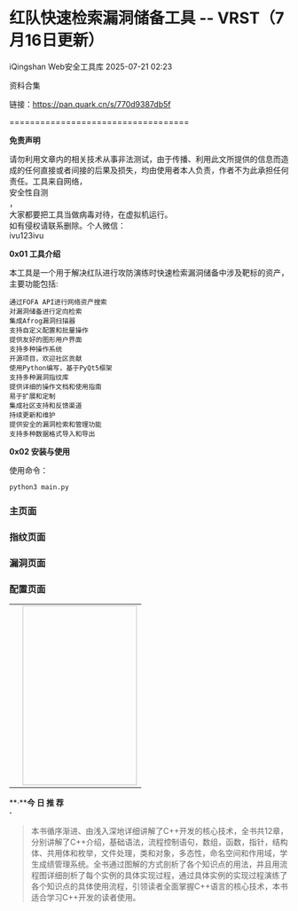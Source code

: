 #  红队快速检索漏洞储备工具 -- VRST（7月16日更新）  
iQingshan  Web安全工具库   2025-07-21 02:23  
  
资料合集  
  
链接：https://pan.quark.cn/s/770d9387db5f  
  
===================================  
  
**免责声明**  
  
请勿利用文章内的相关技术从事非法测试，由于传播、利用此文所提供的信息而造成的任何直接或者间接的后果及损失，均由使用者本人负责，作者不为此承担任何责任。工具来自网络，  
安全性自测  
，  
大家都要把工具当做病毒对待，在虚拟机运行。  
如有侵权请联系删除。个人微信：  
ivu123ivu  
  
  
**0x01 工具介绍**  
  
本工具是一个用于解决红队进行攻防演练时快速检索漏洞储备中涉及靶标的资产，主要功能包括:  
```
通过FOFA API进行网络资产搜索
对漏洞储备进行定向检索
集成Afrog漏洞扫描器
支持自定义配置和批量操作
提供友好的图形用户界面
支持多种操作系统
开源项目，欢迎社区贡献
使用Python编写，基于PyQt5框架
支持多种漏洞指纹库
提供详细的操作文档和使用指南
易于扩展和定制
集成社区支持和反馈渠道
持续更新和维护
提供安全的漏洞检索和管理功能
支持多种数据格式导入和导出
```  
  
  
**0x02 安装与使用**  
  
使用命令：  
```
python3 main.py
```  
### 主页面  
  
### 指纹页面  
  
### 漏洞页面  
  
### 配置页面  
  
<table><tbody><tr><td data-colwidth="287"><section><span leaf=""><img class="rich_pages wxw-img" data-imgfileid="100022930" data-ratio="1.2452830188679245" data-s="300,640" data-src="https://mmbiz.qpic.cn/mmbiz_jpg/8H1dCzib3Uibu7uX2oYjbbibndft14nzUMIoRia7UqCAgMXSZAu1iaBDWSWLLuFnyibwfOiaCLO7YXaC6qib8icgHXwoe3Q/640?wx_fmt=jpeg" data-type="jpeg" data-w="1060" type="inline"/></span></section></td><td data-colwidth="287"><section style="text-align: center;"><span leaf=""><img class="rich_pages wxw-img" data-imgfileid="100033364" data-s="300,640" data-src="https://mmbiz.qpic.cn/sz_mmbiz_png/8H1dCzib3Uibvy606YUd0Vx4SVZzq6yYGxDMhI9efqUGDJbX702tK9NFQeZKppYFuRlTdRmNvoNq6qJsXpOTRofg/640?wx_fmt=png&amp;from=appmsg" data-type="png" style="width: 206px;height: 324px;" type="inline"/></span></section></td></tr></tbody></table>  
  
  
  
**·****今 日 推 荐**  
**·**  
  
> 本书循序渐进、由浅入深地详细讲解了C++开发的核心技术，全书共12章，分别讲解了C++介绍，基础语法，流程控制语句，数组，函数，指针，结构体、共用体和枚举，文件处理，类和对象，多态性，命名空间和作用域，学生成绩管理系统。全书通过图解的方式剖析了各个知识点的用法，并且用流程图详细剖析了每个实例的具体实现过程，通过具体实例的实现过程演练了各个知识点的具体使用流程，引领读者全面掌握C++语言的核心技术，本书适合学习C++开发的读者使用。  
  
  
  
  
